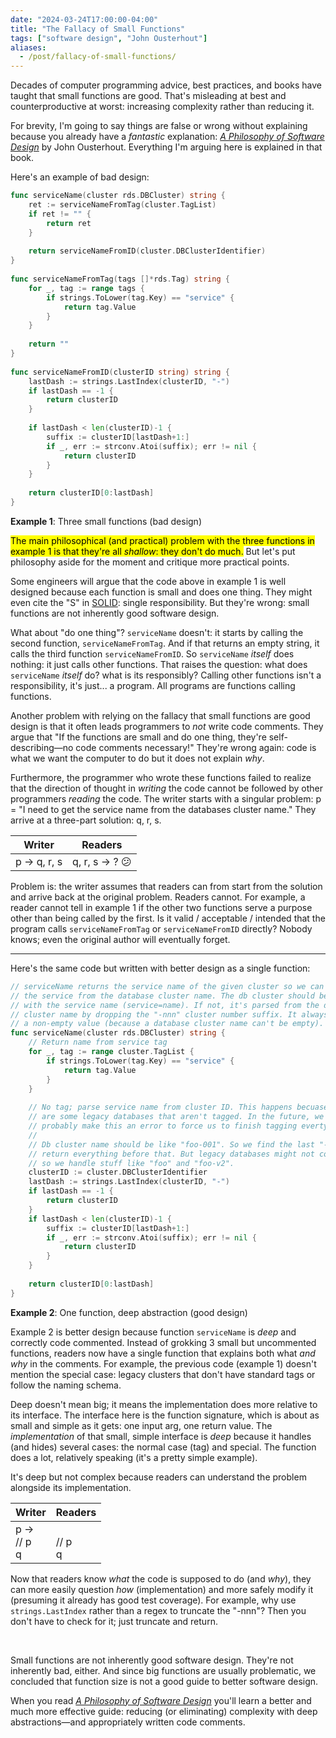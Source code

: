 ```yaml
---
date: "2024-03-24T17:00:00-04:00"
title: "The Fallacy of Small Functions"
tags: ["software design", "John Ousterhout"]
aliases:
  - /post/fallacy-of-small-functions/
---
```


Decades of computer programming advice, best practices, and books have taught that small functions are good.
That's misleading at best and counterproductive at worst: increasing complexity rather than reducing it.

For brevity, I'm going to say things are false or wrong without explaining because you already have a _fantastic_ explanation:  [_A Philosophy of Software Design_](https://web.stanford.edu/~ouster/cgi-bin/book.php) by John Ousterhout.
Everything I'm arguing here is explained in that book.

Here's an example of bad design:

```go
func serviceName(cluster rds.DBCluster) string {
	ret := serviceNameFromTag(cluster.TagList)
	if ret != "" {
		return ret
	}
 
	return serviceNameFromID(cluster.DBClusterIdentifier)
}
 
func serviceNameFromTag(tags []*rds.Tag) string {
	for _, tag := range tags {
		if strings.ToLower(tag.Key) == "service" {
			return tag.Value
		}
	}
 
	return ""
}
 
func serviceNameFromID(clusterID string) string {
	lastDash := strings.LastIndex(clusterID, "-")
	if lastDash == -1 {
		return clusterID
	}
 
	if lastDash < len(clusterID)-1 {
		suffix := clusterID[lastDash+1:]
		if _, err := strconv.Atoi(suffix); err != nil {
			return clusterID
		}
	}
 
	return clusterID[0:lastDash]
}
```
<p class="figure"><b>Example 1</b>: Three small functions (bad design)</p>

<mark>The main philosophical (and practical) problem with the three functions in example 1 is that they're all _shallow_: they don't do much.</mark>
But let's put philosophy aside for the moment and critique more practical points.

Some engineers will argue that the code above in example 1 is well designed because each function is small and does one thing.
They might even cite the "S" in [SOLID](https://www.freecodecamp.org/news/solid-principles-explained-in-plain-english): single responsibility.
But they're wrong: small functions are not inherently good software design.

What about "do one thing"?
`serviceName` doesn't: it starts by calling the second function, `serviceNameFromTag`.
And if that returns an empty string, it calls the third function `serviceNameFromID`.
So `serviceName` _itself_ does nothing: it just calls other functions.
That raises the question: what does `serviceName` _itself_ do? what is its responsibly?
Calling other functions isn't a responsibility, it's just... a program.
All programs are functions calling functions.

Another problem with relying on the fallacy that small functions are good design is that it often leads programmers to _not_ write code comments.
They argue that "If the functions are small and do one thing, they're self-describing&mdash;no code comments necessary!"
They're wrong again: code is what we want the computer to do but it does not explain _why_.

Furthermore, the programmer who wrote these functions failed to realize that the direction of thought in _writing_ the code cannot be followed by other programmers _reading_ the code.
The writer starts with a singular problem: p = "I need to get the service name from the databases cluster name."
They arrive at a three-part solution: q, r, s.

|Writer|Readers|
|------|-------|
|p &rarr; q, r, s|q, r, s &rarr; ? 😕 |

Problem is: the writer assumes that readers can from start from the solution and arrive back at the original problem.
Readers cannot.
For example, a reader cannot tell in example 1 if the other two functions serve a purpose other than being called by the first.
Is it valid / acceptable / intended that the program calls `serviceNameFromTag` or `serviceNameFromID` directly?
Nobody knows; even the original author will eventually forget.

---

Here's the same code but written with better design as a single function:

```go
// serviceName returns the service name of the given cluster so we can look up
// the service from the database cluster name. The db cluster should be tagged
// with the service name (service=name). If not, it's parsed from the database
// cluster name by dropping the "-nnn" cluster number suffix. It always returns
// a non-empty value (because a database cluster name can't be empty).
func serviceName(cluster rds.DBCluster) string {
	// Return name from service tag
	for _, tag := range cluster.TagList {
		if strings.ToLower(tag.Key) == "service" {
			return tag.Value
		}
	}
 
	// No tag; parse service name from cluster ID. This happens becuase there
    // are some legacy databases that aren't tagged. In the future, we should
    // probably make this an error to force us to finish tagging evertything.
    //
    // Db cluster name should be like "foo-001". So we find the last "-" and
    // return everything before that. But legacy databases might not conform,
    // so we handle stuff like "foo" and "foo-v2".
	clusterID := cluster.DBClusterIdentifier 
	lastDash := strings.LastIndex(clusterID, "-")
	if lastDash == -1 {
		return clusterID
	}
	if lastDash < len(clusterID)-1 {
		suffix := clusterID[lastDash+1:]
		if _, err := strconv.Atoi(suffix); err != nil {
			return clusterID
		}
	}
 
	return clusterID[0:lastDash]
}
```
<p class="figure"><b>Example 2</b>: One function, deep abstraction (good design)</p>

Example 2 is better design because function `serviceName` is _deep_ and correctly code commented.
Instead of grokking 3 small but uncommented functions, readers now have a single function that explains both what _and why_ in the comments.
For example, the previous code (example 1) doesn't mention the special case: legacy clusters that don't have standard tags or follow the naming schema.

Deep doesn't mean big; it means the implementation does more relative to its interface.
The interface here is the function signature, which is about as small and simple as it gets: one input arg, one return value.
The _implementation_ of that small, simple interface is _deep_ because it handles (and hides) several cases: the normal case (tag) and special.
The function does a lot, relatively speaking (it's a pretty simple example).

It's deep but not complex because readers can understand the problem alongside its implementation.

|Writer|Readers|
|------|-------|
|p &rarr;<br>// p<br>q |&nbsp;<br>// p<br>q|

Now that readers know _what_ the code is supposed to do (and _why_), they can more easily question _how_ (implementation) and more safely modify it (presuming it already has good test coverage).
For example, why use `strings.LastIndex` rather than a regex to truncate the "-nnn"?
Then you don't have to check for it; just truncate and return.

<br>

Small functions are not inherently good software design.
They're not inherently bad, either.
And since big functions are usually problematic, we concluded that function size is not a good guide to better software design.

When you read [_A Philosophy of Software Design_](https://web.stanford.edu/~ouster/cgi-bin/book.php) you'll learn a better and much more effective guide: reducing (or eliminating) complexity with deep abstractions&mdash;and appropriately written code comments.
